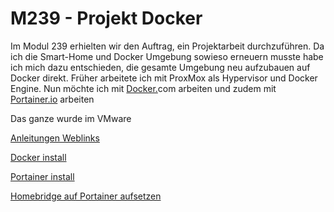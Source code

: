 # M239 - Projekt Docker

Im Modul 239 erhielten wir den Auftrag, ein Projektarbeit durchzuführen. Da ich die Smart-Home und Docker Umgebung sowieso erneuern musste habe ich mich dazu entschieden, die gesamte Umgebung neu aufzubauen auf Docker direkt. Früher arbeitete ich mit ProxMox als Hypervisor und Docker Engine. Nun möchte ich mit [Docker.](http://Docker.io)com arbeiten und zudem mit [Portainer.io](http://Portainer.io) arbeiten

Das ganze wurde im VMware 

[Anleitungen Weblinks](M239%20-%20Projekt%20Docker%205f6cd83d1c6f4a90922efe05d77ee199/Anleitungen%20Weblinks%2013aa21cfdc5a4bfc833e2a24b5feaaa2.md)

[Docker install](M239%20-%20Projekt%20Docker%205f6cd83d1c6f4a90922efe05d77ee199/Docker%20install%208669eb09ac054dcaa43cc1218b022561.md)

[Portainer install](M239%20-%20Projekt%20Docker%205f6cd83d1c6f4a90922efe05d77ee199/Portainer%20install%20c031c81496734c19a1f04766700e54d3.md)

[Homebridge auf Portainer aufsetzen](M239%20-%20Projekt%20Docker%205f6cd83d1c6f4a90922efe05d77ee199/Homebridge%20auf%20Portainer%20aufsetzen%20d3666fc222114371ae9e62a039217f4b.md)